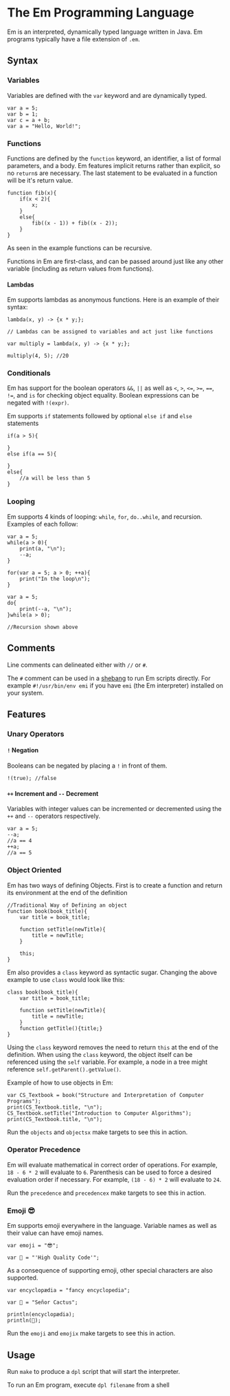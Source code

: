 # The Em Programming Language

Em is an interpreted, dynamically typed language written in Java. Em programs typically have a file extension of `.em`.

## Syntax

### Variables

Variables are defined with the `var` keyword and are dynamically typed.

```
var a = 5;
var b = 1;
var c = a + b;
var a = "Hello, World!";
```

### Functions

Functions are defined by the `function` keyword, an identifier, a list of formal parameters, and a body. Em features implicit returns rather than explicit, so no `return`s are necessary. The last statement to be evaluated in a function will be it's return value.

```
function fib(x){
	if(x < 2){
		x;
	}
	else{
		fib((x - 1)) + fib((x - 2));
	}
}
```

As seen in the example functions can be recursive.

Functions in Em are first-class, and can be passed around just like any other variable (including as return values from functions). 

#### Lambdas

Em supports lambdas as anonymous functions. Here is an example of their syntax:

```
lambda(x, y) -> {x * y;};

// Lambdas can be assigned to variables and act just like functions

var multiply = lambda(x, y) -> {x * y;};

multiply(4, 5); //20
```

### Conditionals

Em has support for the boolean operators `&&`, `||` as well as `<`, `>`, `<=`, `>=`, `==`, `!=`, and `is` for checking object equality. Boolean expressions can be negated with `!(expr)`.

Em supports `if` statements followed by optional `else if` and `else` statements

```
if(a > 5){
	
}
else if(a == 5){

}
else{
	//a will be less than 5
}
```

### Looping

Em supports 4 kinds of looping: `while`, `for`, `do..while`, and recursion. Examples of each follow:

```
var a = 5;
while(a > 0){
	print(a, "\n");
	--a;
}

for(var a = 5; a > 0; ++a){
	print("In the loop\n");
}

var a = 5;
do{
	print(--a, "\n");
}while(a > 0);

//Recursion shown above
```

## Comments

Line comments can delineated either with `//` or `#`.

The `#` comment can be used in a [shebang](https://en.wikipedia.org/wiki/Shebang_(Unix)) to run Em scripts directly. For example `#!/usr/bin/env emi` if you have `emi` (the Em interpreter) installed on your system.

## Features

### Unary Operators

#### `!` Negation

Booleans can be negated by placing a `!` in front of them.

```
!(true); //false
```

#### `++` Increment and `--` Decrement

Variables with integer values can be incremented or decremented using the `++` and `--` operators respectively.

```
var a = 5;
--a;
//a == 4
++a;
//a == 5
```

### Object Oriented

Em has two ways of defining Objects. First is to create a function and return its environment at the end of the definition

```
//Traditional Way of Defining an object
function book(book_title){
	var title = book_title;

	function setTitle(newTitle){
		title = newTitle;
	}

	this;
}
```

Em also provides a `class` keyword as syntactic sugar. Changing the above example to use `class` would look like this:

```
class book(book_title){
	var title = book_title;

	function setTitle(newTitle){
		title = newTitle;
	}
	function getTitle(){title;}
}
```

Using the `class` keyword removes the need to return `this` at the end of the definition. When using the `class` keyword, the object itself can be referenced using the `self` variable. For example, a node in a tree might reference `self.getParent().getValue()`.

Example of how to use objects in Em:

```
var CS_Textbook = book("Structure and Interpretation of Computer Programs");
print(CS_Textbook.title, "\n");
CS_Textbook.setTitle("Introduction to Computer Algorithms");
print(CS_Textbook.title, "\n");
```

Run the `objects` and `objectsx` make targets to see this in action.

### Operator Precedence

Em will evaluate mathematical in correct order of operations. For example, `18 - 6 * 2` will evaluate to `6`. Parenthesis can be used to force a desired evaluation order if necessary. For example, `(18 - 6) * 2` will evaluate to `24`.

Run the `precedence` and `precedencex` make targets to see this in action.

### Emoji 😎

Em supports emoji everywhere in the language. Variable names as well as their value can have emoji names.

```
var emoji = "😎";

var 💩 = "'High Quality Code'";
```

As a consequence of supporting emoji, other special characters are also supported.

```
var encyclopædia = "fancy encyclopedia";

var 🌵 = "Señor Cactus";

println(encyclopædia);
println(🌵);
```

Run the `emoji` and `emojix` make targets to see this in action.


## Usage

Run `make` to produce a `dpl` script that will start the interpreter.

To run an Em program, execute `dpl filename` from a shell


